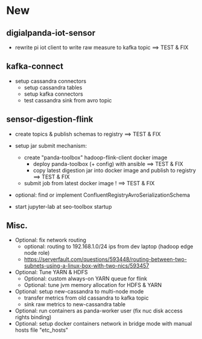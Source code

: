 
# New
## digialpanda-iot-sensor
- rewrite pi iot client to write raw measure to kafka topic ==> TEST & FIX

## kafka-connect
- setup cassandra connectors
    - setup cassandra tables
    - setup kafka connectors
    - test cassandra sink from avro topic

## sensor-digestion-flink
 - create topics & publish schemas to registry  ==> TEST & FIX
 - setup jar submit mechanism:
    - create "panda-toolbox" hadoop-flink-client docker image
        - deploy panda-toolbox (+ config) with ansible ==> TEST & FIX
        - copy latest digestion jar into docker image and publish to registry ==> TEST & FIX
    - submit job from latest docker image !  ==> TEST & FIX
 - optional: find or implement ConfluentRegistryAvroSerializationSchema

- start jupyter-lab at seo-toolbox startup

## Misc.
- Optional: fix network routing
    - optional: routing to 192.168.1.0/24 ips from dev laptop (hadoop edge node role)
    - https://serverfault.com/questions/593448/routing-between-two-subnets-using-a-linux-box-with-two-nics/593457
- Optional: Tune YARN & HDFS
    - Optional: custom always-on YARN queue for flink
    - Optional: tune jvm memory allocation for HDFS & YARN
- Optional: setup new-cassandra to multi-node mode
    - transfer metrics from old cassandra to kafka topic
    - sink raw metrics to new-cassandra table
- Optional: run containers as panda-worker user (fix nuc disk access rights binding)
- Optional: setup docker containers network in bridge mode with manual hosts file "etc_hosts"


